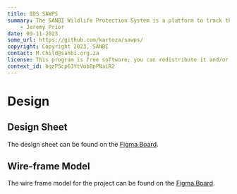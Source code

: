 ```yaml
---
title: IDS SAWPS
summary: The SANBI Wildlife Protection System is a platform to track the population levels of endangered wildlife.
    - Jeremy Prior
date: 09-11-2023
some_url: https://github.com/kartoza/sawps/
copyright: Copyright 2023, SANBI
contact: M.Child@sanbi.org.za
license: This program is free software; you can redistribute it and/or modify it under the terms of the GNU Affero General Public License as published by the Free Software Foundation; either version 3 of the License, or (at your option) any later version.
context_id: bqzP5cp6JYtVob8pPNaLR2
---
```


# Design

## Design Sheet

The design sheet can be found on the [Figma Board](https://www.figma.com/file/T6JEAAXTWzA9OIfAQe3iW7/SANBI?type=design&node-id=1538-42037&mode=design).

## Wire-frame Model

The wire frame model for the project can be found on the [Figma Board](https://www.figma.com/file/T6JEAAXTWzA9OIfAQe3iW7/SANBI?type=design&node-id=6-2&mode=design&t=XuJbfDaCUcfbhCBe-0).
